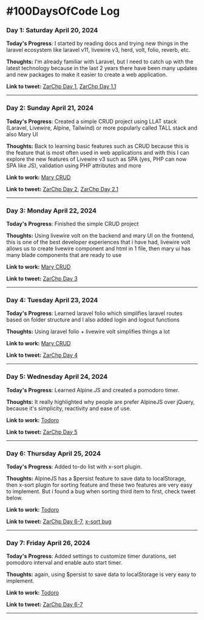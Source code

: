 # #100DaysOfCode Log

### Day 1: Saturday April 20, 2024
**Today's Progress**: I started by reading docs and trying new things in the laravel ecosystem like laravel v11, livewire v3, herd, volt, folio, reverb, etc.

**Thoughts:** I'm already familiar with Laravel, but I need to catch up with the latest technology because in the last 2 years there have been many updates and new packages to make it easier to create a web application.

**Link to tweet:** [ZarChp Day 1](https://twitter.com/MightyJoeW/status/827239030563696640), [ZarChp Day 1.1](https://twitter.com/ZarChp/status/1782433403176165507)

---

### Day 2: Sunday April 21, 2024
**Today's Progress**: Created a simple CRUD project using
LLAT stack (Laravel, Livewire, Alpine, Tailwind) or more popularly called  TALL stack and also Mary UI

**Thoughts:** Back to learning basic features such as CRUD because this is the feature that is most often used in web applications and with this I can explore the new features of Livewire v3 such as SPA (yes, PHP can now SPA like JS), validation using PHP attributes and more

**Link to work:** 
[Mary CRUD](https://github.com/zarchp/mary-crud)

**Link to tweet:** [ZarChp Day 2](https://twitter.com/ZarChp/status/1782434782321987788), [ZarChp Day 2.1](https://twitter.com/ZarChp/status/1782437321486602670)

---

### Day 3: Monday April 22, 2024
**Today's Progress**: Finished the simple CRUD project

**Thoughts:** Using livewire volt on the backend and mary UI on the frontend, this is one of the best developer experiences that i have had, livewire volt allows us to create livewire component and html in 1 file, then mary ui has many blade components that are ready to use

**Link to work:** 
[Mary CRUD](https://github.com/zarchp/mary-crud)

**Link to tweet:** [ZarChp Day 3](https://twitter.com/ZarChp/status/1782440271659315219)

---

### Day 4: Tuesday April 23, 2024
**Today's Progress**: Learned laravel folio which simplifies laravel routes based on folder structure and I also added login and logout functions

**Thoughts:** Using laravel folio + livewire volt simplifies things a lot

**Link to work:** 
[Mary CRUD](https://github.com/zarchp/mary-crud)

**Link to tweet:** [ZarChp Day 4](https://twitter.com/ZarChp/status/1782805518568096004)

---

### Day 5: Wednesday April 24, 2024
**Today's Progress**: Learned Alpine.JS and created a pomodoro timer.

**Thoughts:** It really highlighted why people are prefer AlpineJS over jQuery, because it's simplicity, reactivity and ease of use.

**Link to work:** 
[Todoro](https://github.com/zarchp/todoro)

**Link to tweet:** [ZarChp Day 5](https://twitter.com/ZarChp/status/1783159638676165100)

---

### Day 6: Thursday April 25, 2024
**Today's Progress**: Added to-do list with x-sort plugin.

**Thoughts:** AlpineJS has a $persist feature to save data to localStorage, then x-sort plugin for sorting feature and these two features are very easy to implement. But i found a bug when sorting third item to first, check tweet below.

**Link to work:** 
[Todoro](https://github.com/zarchp/todoro)

**Link to tweet:** [ZarChp Day 6-7](https://twitter.com/ZarChp/status/1783858500877402349), [x-sort bug](https://twitter.com/ZarChp/status/1783861220552200231)

---
### Day 7: Friday April 26, 2024
**Today's Progress**: Added settings to customize timer durations, set pomodoro interval and enable auto start timer.

**Thoughts:** again, using $persist to save data to localStorage is very easy to implement.

**Link to work:** 
[Todoro](https://github.com/zarchp/todoro)

**Link to tweet:** [ZarChp Day 6-7](https://twitter.com/ZarChp/status/1783858500877402349)

---
